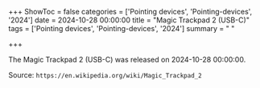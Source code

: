 +++
ShowToc = false
categories = ['Pointing devices', 'Pointing-devices', '2024']
date = 2024-10-28 00:00:00
title = "Magic Trackpad 2 (USB-C)"
tags = ['Pointing devices', 'Pointing-devices', '2024']
summary = " "

+++

The Magic Trackpad 2 (USB-C) was released on 2024-10-28 00:00:00.

Source: `https://en.wikipedia.org/wiki/Magic_Trackpad_2`


